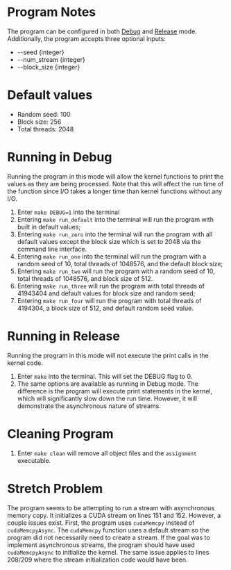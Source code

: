 # Program Notes
The program can be configured in both <u>Debug</u> and <u>Release</u> mode. Additionally, the program accepts three optional inputs:
  - --seed {integer}
  - --num_stream {integer}
  - --block_size {integer}

# Default values
- Random seed: 100
- Block size: 256
- Total threads: 2048

# Running in Debug
Running the program in this mode will allow the kernel functions to print the values as they are being processed. Note that this will affect the run time of the function since I/O takes a longer time than kernel functions without any I/O.

1. Enter `make DEBUG=1` into the terminal
2. Entering `make run_default` into the terminal will run the program with built in default values;
3. Entering `make run_zero` into the terminal will run the program with all default values except the block size which is set to 2048 via the command line interface.
4. Entering `make run_one` into the terminal will run the program with a random seed of 10, total threads of 1048576, and the default block size;
5. Entering `make run_two` will run the program with a random seed of 10, total threads of 1048576, and block size of 512.
6. Entering `make run_three` will run the program with total threads of 41943404 and default values for block size and random seed;
7. Entering `make run_four` will run the program with total threads of 4194304, a block size of 512, and default random seed value.

# Running in Release
Running the program in this mode will not execute the print calls in the kernel code.

1. Enter `make` into the terminal. This will set the DEBUG flag to 0.
2. The same options are available as running in Debug mode. The difference is the program will execute print statements in the kernel, which will significantly slow down the run time. However, it will demonstrate the asynchronous nature of streams.

# Cleaning Program
1. Enter `make clean` will remove all object files and the `assignment` executable.

# Stretch Problem
The program seems to be attempting to run a stream with asynchronous memory copy. It initializes a CUDA stream on lines 151 and 152. However, a couple issues exist. First, the program uses `cudaMemcpy` instead of `cudaMemcpyAsync`. The `cudaMemcpy` function uses a default stream so the program did not necessarily need to create a stream. If the goal was to implement asynchronous streams, the program should have used `cudaMemcpyAsync` to initialize the kernel. The same issue applies to lines 208/209 where the stream initialization code would have been.
